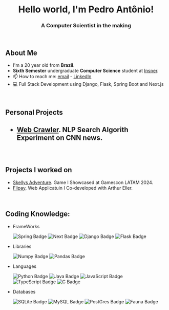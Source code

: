<h1 align="center"> Hello world, I'm Pedro Antônio! </h1>
<h3 align="center">A Computer Scientist in the making</h3>

<br>

<h2 align="left">
  About Me
</h2>

- I'm a 20 year old from **Brazil**.
- **Sixth Semester** undergraduate **Computer Science** student at [Insper](https://insper.edu.br).
- 📫 How to reach me: [email](mailto:pedroas5@al.insper.edu.br) - [LinkedIn](https://www.linkedin.com/in/pedro-antonio-silva-23395b249/)
- 💻 Full Stack Development using Django, Flask, Spring Boot and Next.js
<br>
<h2 align=left>
  Personal Projects
<h2>

- [Web Crawler](https://github.com/P-ASilva/crawl-and-search.git). NLP Search Algorith Experiment on CNN news.
<br>
<h2 align="left">
  Projects I worked on
</h2>

- [Skellys Adventure](https://github.com/EduardoMVAz/project-lantern.git). Game I Showcased at Gamescon LATAM 2024.
- [Flipay](https://github.com/ArthurEller/Flipay.git). Web Applicatuin I Co-developed with Arthur Eller.
<br>
<h2 align="left">Coding Knowledge:</h2>

<ul>
<li>FrameWorks</li>
  
![Spring Badge](https://img.shields.io/badge/Spring-6DB33F?style=for-the-badge&logo=spring&logoColor=white)
![Next Badge](https://img.shields.io/badge/Next-black?style=for-the-badge&logo=nextdotjs&logoColor=white)
![Django Badge](https://img.shields.io/badge/Django-092E20?style=for-the-badge&logo=django&logoColor=white)
![Flask Badge](https://img.shields.io/badge/Flask-000000?style=for-the-badge&logo=flask&logoColor=white)

<li>Libraries</li>

![Numpy Badge](https://img.shields.io/badge/Numpy-777BB4?style=for-the-badge&logo=numpy&logoColor=white)
![Pandas Badge](https://img.shields.io/badge/Pandas-2C2D72?style=for-the-badge&logo=pandas&logoColor=white)

<li>Languages</li>
    
![Python Badge](https://img.shields.io/badge/Python-3776AB?style=for-the-badge&logo=python&logoColor=white)
![Java Badge](https://img.shields.io/badge/Java-ED8B00?style=for-the-badge&logo=java&logoColor=white)
![JavaScript Badge](https://img.shields.io/badge/JavaScript-blue?style=for-the-badge&logo=JavaScript&logoColor=white)
![TypeScript Badge](https://img.shields.io/badge/TypeScript-purple?style=for-the-badge&logo=TypeScript&logoColor=white)
![C Badge](https://img.shields.io/badge/C-purple?style=for-the-badge&logo=C&logoColor=white)


<li>Databases</li>

![SQLite Badge](https://img.shields.io/badge/SQLite-07405E?style=for-the-badge&logo=sqlite&logoColor=white)
![MySQL Badge](https://img.shields.io/badge/MySQL-07405E?style=for-the-badge&logo=MySQL&logoColor=white)
![PostGres Badge](https://img.shields.io/badge/postgresqlz-orange?style=for-the-badge&logo=postgresql&logoColor=white)
![Fauna Badge](https://img.shields.io/badge/fauna-turquoise?style=for-the-badge&logo=fauna&logoColor=white)

</ul>
